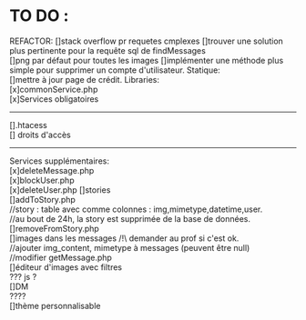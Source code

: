 TO DO :  
=======  

REFACTOR:
[]stack overflow pr requetes cmplexes
[]trouver une solution plus pertinente pour la requête sql de findMessages  
[]png par défaut pour toutes les images
[]implémenter une méthode plus simple pour supprimer un compte d'utilisateur.
Statique:  
[]mettre à jour page de crédit.
Libraries:  
[x]commonService.php  
[x]Services obligatoires  
****************************
[].htacess  
[] droits d'accès  
****************************
Services supplémentaires:  
[x]deleteMessage.php  
[x]blockUser.php  
[x]deleteUser.php
[]stories  
  []addToStory.php  
  //story : table avec comme colonnes : img,mimetype,datetime,user.  
  //au bout de 24h, la story est supprimée de la base de données.  
  []removeFromStory.php  
[]images dans les messages /!\ demander au prof si c'est ok.  
  //ajouter img_content, mimetype à messages (peuvent être null)  
  //modifier getMessage.php  
[]éditeur d'images avec filtres  
  ??? js ?  
[]DM  
  ????  
[]thème personnalisable  
